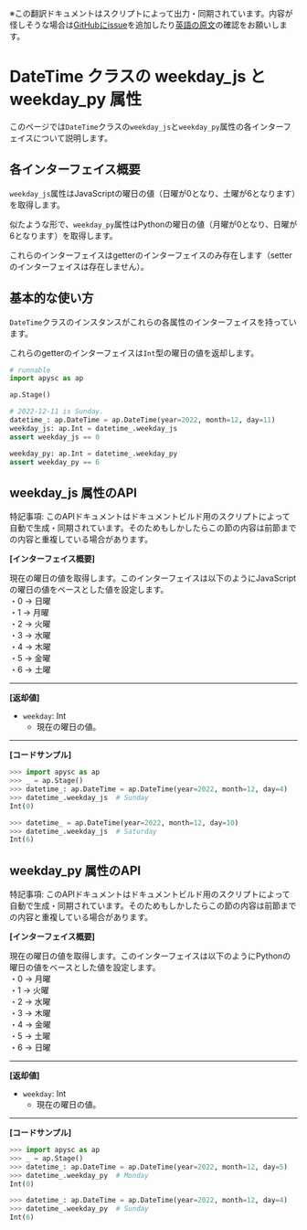 <span class="inconspicuous-txt">※この翻訳ドキュメントはスクリプトによって出力・同期されています。内容が怪しそうな場合は<a href="https://github.com/simon-ritchie/apysc/issues" target="_blank">GitHubにissue</a>を追加したり[英語の原文](https://simon-ritchie.github.io/apysc/en/datetime_weekday_js_and_weekday_py.html)の確認をお願いします。</span>

# DateTime クラスの weekday_js と weekday_py 属性

このページでは`DateTime`クラスの`weekday_js`と`weekday_py`属性の各インターフェイスについて説明します。

## 各インターフェイス概要

`weekday_js`属性はJavaScriptの曜日の値（日曜が0となり、土曜が6となります）を取得します。

似たような形で、`weekday_py`属性はPythonの曜日の値（月曜が0となり、日曜が6となります）を取得します。

これらのインターフェイスはgetterのインターフェイスのみ存在します（setterのインターフェイスは存在しません）。

## 基本的な使い方

`DateTime`クラスのインスタンスがこれらの各属性のインターフェイスを持っています。

これらのgetterのインターフェイスは`Int`型の曜日の値を返却します。

```py
# runnable
import apysc as ap

ap.Stage()

# 2022-12-11 is Sunday.
datetime_: ap.DateTime = ap.DateTime(year=2022, month=12, day=11)
weekday_js: ap.Int = datetime_.weekday_js
assert weekday_js == 0

weekday_py: ap.Int = datetime_.weekday_py
assert weekday_py == 6
```

## weekday_js 属性のAPI

<span class="inconspicuous-txt">特記事項: このAPIドキュメントはドキュメントビルド用のスクリプトによって自動で生成・同期されています。そのためもしかしたらこの節の内容は前節までの内容と重複している場合があります。</span>

**[インターフェイス概要]**

現在の曜日の値を取得します。このインターフェイスは以下のようにJavaScriptの曜日の値をベースとした値を設定します。<br> ・0 -> 日曜 <br> ・1 -> 月曜 <br> ・2 -> 火曜 <br> ・3 -> 水曜 <br> ・4 -> 木曜 <br> ・5 -> 金曜 <br> ・6 -> 土曜<hr>

**[返却値]**

- `weekday`: Int
  - 現在の曜日の値。

<hr>

**[コードサンプル]**

```py
>>> import apysc as ap
>>> _ = ap.Stage()
>>> datetime_: ap.DateTime = ap.DateTime(year=2022, month=12, day=4)
>>> datetime_.weekday_js  # Sunday
Int(0)

>>> datetime_ = ap.DateTime(year=2022, month=12, day=10)
>>> datetime_.weekday_js  # Saturday
Int(6)
```

## weekday_py 属性のAPI

<span class="inconspicuous-txt">特記事項: このAPIドキュメントはドキュメントビルド用のスクリプトによって自動で生成・同期されています。そのためもしかしたらこの節の内容は前節までの内容と重複している場合があります。</span>

**[インターフェイス概要]**

現在の曜日の値を取得します。このインターフェイスは以下のようにPythonの曜日の値をベースとした値を設定します。<br> ・0 -> 月曜 <br> ・1 -> 火曜 <br> ・2 -> 水曜 <br> ・3 -> 木曜 <br> ・4 -> 金曜 <br> ・5 -> 土曜 <br> ・6 -> 日曜<hr>

**[返却値]**

- `weekday`: Int
  - 現在の曜日の値。

<hr>

**[コードサンプル]**

```py
>>> import apysc as ap
>>> _ = ap.Stage()
>>> datetime_: ap.DateTime = ap.DateTime(year=2022, month=12, day=5)
>>> datetime_.weekday_py  # Monday
Int(0)

>>> datetime_: ap.DateTime = ap.DateTime(year=2022, month=12, day=4)
>>> datetime_.weekday_py  # Sunday
Int(6)
```
